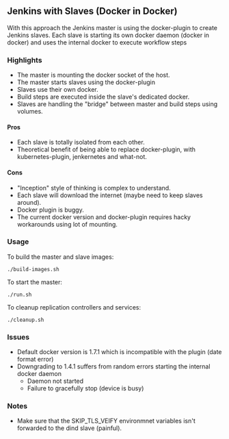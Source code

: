 Jenkins with Slaves (Docker in Docker)
--------------------------------------

With this approach the Jenkins master is using the docker-plugin to create Jenkins slaves.
Each slave is starting its own docker daemon (docker in docker) and uses the internal docker to execute workflow steps

### Highlights
- The master is mounting the docker socket of the host.
- The master starts slaves using the docker-plugin
- Slaves use their own docker.
- Build steps are executed inside the slave's dedicated docker.
- Slaves are handling the "bridge" between master and build steps using volumes.

#### Pros
- Each slave is totally isolated from each other.
- Theoretical benefit of being able to replace docker-plugin, with kubernetes-plugin, jenkernetes and what-not.


#### Cons
- "Inception" style of thinking is complex to understand.
- Each slave will download the internet (maybe need to keep slaves around).
- Docker plugin is buggy.
- The current docker version and docker-plugin requires hacky workarounds using lot of mounting.

### Usage

To build the master and slave images:

    ./build-images.sh

To start the master:

    ./run.sh

To cleanup replication controllers and services:

    ./cleanup.sh


### Issues

- Default docker version is 1.7.1 which is incompatible with the plugin (date format error)
- Downgrading to 1.4.1 suffers from random errors starting the internal docker daemon
	- Daemon not started
	- Failure to gracefully stop (device is busy)


### Notes
- Make sure that the SKIP_TLS_VEIFY environmnet variables isn't forwarded to the dind slave (painful).

